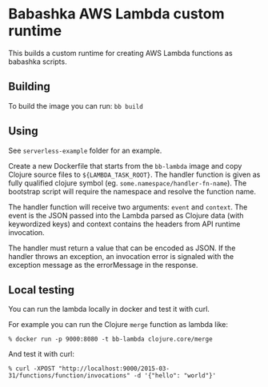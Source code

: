 # Babashka AWS Lambda custom runtime

This builds a custom runtime for creating AWS Lambda functions as babashka scripts.

## Building

To build the image you can run:
`bb build`

## Using

See `serverless-example` folder for an example.

Create a new Dockerfile that starts from the `bb-lambda` image
and copy Clojure source files to `${LAMBDA_TASK_ROOT}`.
The handler function is given as fully qualified clojure symbol (eg. `some.namespace/handler-fn-name`).
The bootstrap script will require the namespace and resolve the function name.

The handler function will receive two arguments: `event` and `context`.
The event is the JSON passed into the Lambda parsed as Clojure data (with keywordized keys) and
context contains the headers from API runtime invocation.

The handler must return a value that can be encoded as JSON.
If the handler throws an exception, an invocation error is signaled with
the exception message as the errorMessage in the response.

## Local testing

You can run the lambda locally in docker and test it with curl.

For example you can run the Clojure `merge` function as lambda like:
```
% docker run -p 9000:8080 -t bb-lambda clojure.core/merge
```

And test it with curl:
```
% curl -XPOST "http://localhost:9000/2015-03-31/functions/function/invocations" -d '{"hello": "world"}'
```
